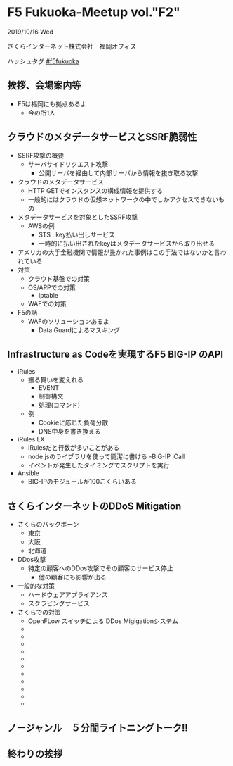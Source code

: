 # F5 Fukuoka-Meetup vol."F2"

2019/10/16 Wed

さくらインターネット株式会社　福岡オフィス

ハッシュタグ [#f5fukuoka](https://twitter.com/search?q=%23f5fukuoka)


## 挨拶、会場案内等	

- F5は福岡にも拠点あるよ
  - 今の所1人

## クラウドのメタデータサービスとSSRF脆弱性

- SSRF攻撃の概要
  - サーバサイドリクエスト攻撃
    - 公開サーバを経由して内部サーバから情報を抜き取る攻撃
- クラウドのメタデータサービス
  - HTTP GETでインスタンスの構成情報を提供する
  - 一般的にはクラウドの仮想ネットワークの中でしかアクセスできないもの
- メタデータサービスを対象としたSSRF攻撃
  - AWSの例
    - STS : key払い出しサービス
    - 一時的に払い出されたkeyはメタデータサービスから取り出せる
- アメリカの大手金融機関で情報が抜かれた事例はこの手法ではないかと言われている
- 対策
  - クラウド基盤での対策
  - OS/APPでの対策
    - iptable
  - WAFでの対策
- F5の話
  - WAFのソリューションあるよ
    - Data Guardによるマスキング

## Infrastructure as Codeを実現するF5 BIG-IP のAPI

- iRules
  - 振る舞いを変えれる
    - EVENT
    - 制御構文
    - 処理(コマンド)
  - 例
    - Cookieに応じた負荷分散
    - DNS中身を書き換える
- iRules LX
  - iRulesだと行数が多いことがある
  - node.jsのライブラリを使って簡潔に書ける
-BIG-IP iCall 
  - イベントが発生したタイミングでスクリプトを実行
- Ansible
  - BIG-IPのモジュールが100こくらいある

## さくらインターネットのDDoS Mitigation

- さくらのバックボーン
  - 東京
  - 大阪
  - 北海道
- DDos攻撃
  - 特定の顧客へのDDos攻撃でその顧客のサービス停止
    - 他の顧客にも影響が出る
- 一般的な対策
  - ハードウェアアプライアンス
  - スクラビングサービス
- さくらでの対策
  - OpenFLow スイッチによる DDos Migigationシステム
  - 
  - 
  - 
  - 
  - 
  - 
  - 
  - 
  - 
  - 
  - 

## ノージャンル　５分間ライトニングトーク!!

## 終わりの挨拶